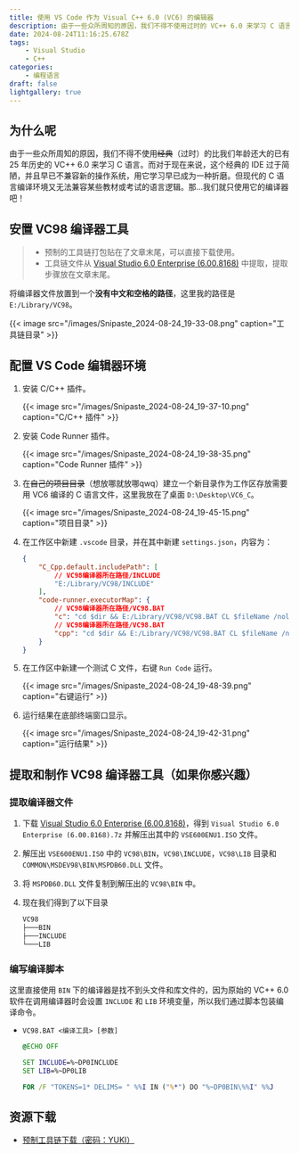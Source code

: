 ```yaml
---
title: 使用 VS Code 作为 Visual C++ 6.0 (VC6) 的编辑器
description: 由于一些众所周知的原因，我们不得不使用过时的 VC++ 6.0 来学习 C 语言，那我们就只使用它的编译器吧！
date: 2024-08-24T11:16:25.678Z
tags:
    - Visual Studio
    - C++
categories:
    - 编程语言
draft: false
lightgallery: true
---
```


## 为什么呢

由于一些众所周知的原因，我们不得不使用~~经典~~（过时）的比我们年龄还大的已有 25 年历史的 VC++ 6.0 来学习 C 语言。而对于现在来说，这个经典的 IDE 过于简陋，并且早已不兼容新的操作系统，用它学习早已成为一种折磨。但现代的 C 语言编译环境又无法兼容某些教材或考试的语言逻辑。那…我们就只使用它的编译器吧！

## 安置 VC98 编译器工具

> - 预制的工具链打包贴在了文章末尾，可以直接下载使用。
> - 工具链文件从 [Visual Studio 6.0 Enterprise (6.00.8168)](https://winworldpc.com/product/microsoft-visual-stu/60) 中提取，提取步骤放在文章末尾。

将编译器文件放置到一个**没有中文和空格的路径**，这里我的路径是 `E:/Library/VC98`。

{{< image src="/images/Snipaste_2024-08-24_19-33-08.png" caption="工具链目录" >}}

## 配置 VS Code 编辑器环境

1. 安装 C/C++ 插件。

    {{< image src="/images/Snipaste_2024-08-24_19-37-10.png" caption="C/C++ 插件" >}}

2. 安装 Code Runner 插件。

    {{< image src="/images/Snipaste_2024-08-24_19-38-35.png" caption="Code Runner 插件" >}}

3. 在~~自己的项目目录~~（想放哪就放哪qwq）建立一个新目录作为工作区存放需要用 VC6 编译的 C 语言文件，这里我放在了桌面 `D:\Desktop\VC6_C`。

    {{< image src="/images/Snipaste_2024-08-24_19-45-15.png" caption="项目目录" >}}

4. 在工作区中新建 `.vscode` 目录，并在其中新建 `settings.json`，内容为：

    ```json
    {
        "C_Cpp.default.includePath": [
            // VC98编译器所在路径/INCLUDE
            "E:/Library/VC98/INCLUDE"
        ],
        "code-runner.executorMap": {
            // VC98编译器所在路径/VC98.BAT
            "c": "cd $dir && E:/Library/VC98/VC98.BAT CL $fileName /nologo && $dir$fileNameWithoutExt",
            // VC98编译器所在路径/VC98.BAT
            "cpp": "cd $dir && E:/Library/VC98/VC98.BAT CL $fileName /nologo && $dir$fileNameWithoutExt"
        }
    }
    ```

5. 在工作区中新建一个测试 C 文件，右键 `Run Code` 运行。

    {{< image src="/images/Snipaste_2024-08-24_19-48-39.png" caption="右键运行" >}}

6. 运行结果在底部终端窗口显示。

    {{< image src="/images/Snipaste_2024-08-24_19-42-31.png" caption="运行结果" >}}

## 提取和制作 VC98 编译器工具（如果你感兴趣）

### 提取编译器文件

1. 下载 [Visual Studio 6.0 Enterprise (6.00.8168)](https://winworldpc.com/product/microsoft-visual-stu/60)，得到 `Visual Studio 6.0 Enterprise (6.00.8168).7z` 并解压出其中的 `VSE600ENU1.ISO` 文件。
2. 解压出 `VSE600ENU1.ISO` 中的 `VC98\BIN`，`VC98\INCLUDE`，`VC98\LIB` 目录和 `COMMON\MSDEV98\BIN\MSPDB60.DLL` 文件。
3. 将 `MSPDB60.DLL` 文件复制到解压出的 `VC98\BIN` 中。
4. 现在我们得到了以下目录

    ```txt
    VC98
    ├───BIN
    ├───INCLUDE
    └───LIB
    ```

### 编写编译脚本

这里直接使用 `BIN` 下的编译器是找不到头文件和库文件的，因为原始的 VC++ 6.0 软件在调用编译器时会设置 `INCLUDE` 和 `LIB` 环境变量，所以我们通过脚本包装编译命令。

- `VC98.BAT <编译工具> [参数]`

    ```bat
    @ECHO OFF
    
    SET INCLUDE=%~DP0INCLUDE
    SET LIB=%~DP0LIB
    
    FOR /F "TOKENS=1* DELIMS= " %%I IN ("%*") DO "%~DP0BIN\%%I" %%J
    ```

## 资源下载

- [预制工具链下载（密码：YUKI）](https://wwjz.lanzoul.com/iK02X28ajoyd)
